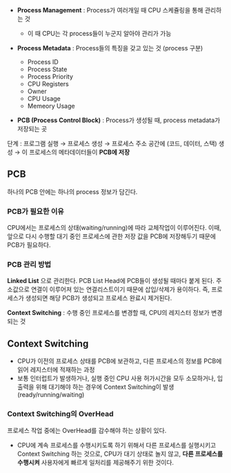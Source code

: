 - **Process Management** : Process가 여러개일 때 CPU 스케쥴링을 통해 관리하는 것
  - 이 때 CPU는 각  process들이 누군지 알아야 관리가 가능

- **Process Metadata** : Process들의 특징을 갖고 있는 것 (process 구분)
  - Process ID
  - Process State
  - Process Priority
  - CPU Registers
  - Owner
  - CPU Usage
  - Memeory Usage

- **PCB (Process Control Block)** : Process가 생성될 때, process metadata가 저장되는 곳

단계 : 프로그램 실행 → 프로세스 생성 → 프로세스 주소 공간에 (코드, 데이터, 스택) 생성 → 이 프로세스의 메타데이터들이 **PCB에 저장**

## PCB
하나의 PCB 안에는 하나의 process 정보가 담긴다.

### PCB가 필요한 이유
CPU에서는 프로세스의 상태(waiting/running)에 따라 교체작업이 이루어진다. 
이때, 앞으로 다시 수행할 대기 중인 프로세스에 관한 저장 값을 PCB에 저장해두기 때문에 PCB가 필요하다.
### PCB 관리 방법
**Linked List** 으로 관리한다.
PCB List Head에 PCB들이 생성될 때마다 붙게 된다. 주소값으로 연결이 이루어져 있는 연결리스트이기 때문에 삽입/삭제가 용이하다.
즉, 프로세스가 생성되면 해당 PCB가 생성되고 프로세스 완료시 제거된다.

**Context Switching** : 수행 중인 프로세스를 변경할 때, CPU의 레지스터 정보가 변경되는 것

## Context Switching
- CPU가 이전의 프로세스 상태를 PCB에 보관하고, 다른 프로세스의 정보를 PCB에 읽어 레지스터에 적재하는 과정
- 보통 인터럽트가 발생하거나, 실행 중인 CPU 사용 허가시간을 모두 소모하거나, 입출력을 위해 대기해야 하는 경우에 Context Switching이 발생 (ready/running/waiting)


### Context Switching의 OverHead
프로세스 작업 중에는 OverHead를 감수해야 하는 상황이 있다.
- CPU에 계속 프로세스를 수행시키도록 하기 위해서 다른 프로세스를 실행시키고 Context Switching 하는 것으로, CPU가 대기 상태로 놀지 않고, **다른 프로세스를 수행시켜** 사용자에게 빠르게 일처리를 제공해주기 위한 것이다.
